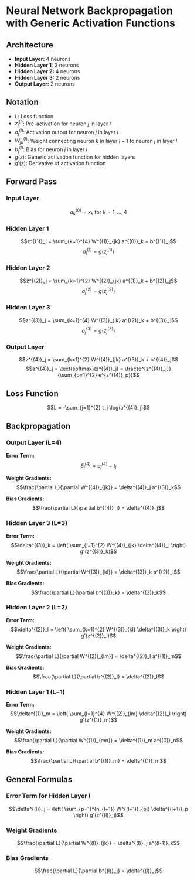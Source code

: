 # Neural Network Backpropagation with Generic Activation Functions

## Architecture
- **Input Layer:** 4 neurons
- **Hidden Layer 1:** 2 neurons  
- **Hidden Layer 2:** 4 neurons
- **Hidden Layer 3:** 2 neurons
- **Output Layer:** 2 neurons

## Notation
- $L$: Loss function
- $z^{(l)}_j$: Pre-activation for neuron $j$ in layer $l$
- $a^{(l)}_j$: Activation output for neuron $j$ in layer $l$
- $W^{(l)}_{jk}$: Weight connecting neuron $k$ in layer $l-1$ to neuron $j$ in layer $l$
- $b^{(l)}_j$: Bias for neuron $j$ in layer $l$
- $g(z)$: Generic activation function for hidden layers
- $g'(z)$: Derivative of activation function

## Forward Pass

### Input Layer
$$a^{(0)}_k = x_k \text{ for } k=1, \dots, 4$$

### Hidden Layer 1
$$z^{(1)}_j = \sum_{k=1}^{4} W^{(1)}_{jk} a^{(0)}_k + b^{(1)}_j$$
$$a^{(1)}_j = g(z^{(1)}_j)$$

### Hidden Layer 2
$$z^{(2)}_j = \sum_{k=1}^{2} W^{(2)}_{jk} a^{(1)}_k + b^{(2)}_j$$
$$a^{(2)}_j = g(z^{(2)}_j)$$

### Hidden Layer 3
$$z^{(3)}_j = \sum_{k=1}^{4} W^{(3)}_{jk} a^{(2)}_k + b^{(3)}_j$$
$$a^{(3)}_j = g(z^{(3)}_j)$$

### Output Layer
$$z^{(4)}_j = \sum_{k=1}^{2} W^{(4)}_{jk} a^{(3)}_k + b^{(4)}_j$$
$$a^{(4)}_j = \text{softmax}(z^{(4)}_j) = \frac{e^{z^{(4)}_j}}{\sum_{p=1}^{2} e^{z^{(4)}_p}}$$

## Loss Function
$$L = -\sum_{j=1}^{2} t_j \log(a^{(4)}_j)$$

## Backpropagation

### Output Layer (L=4)
**Error Term:**
$$\delta^{(4)}_j = a^{(4)}_j - t_j$$

**Weight Gradients:**
$$\frac{\partial L}{\partial W^{(4)}_{jk}} = \delta^{(4)}_j a^{(3)}_k$$

**Bias Gradients:**
$$\frac{\partial L}{\partial b^{(4)}_j} = \delta^{(4)}_j$$

### Hidden Layer 3 (L=3)
**Error Term:**
$$\delta^{(3)}_k = \left( \sum_{j=1}^{2} W^{(4)}_{jk} \delta^{(4)}_j \right) g'(z^{(3)}_k)$$

**Weight Gradients:**
$$\frac{\partial L}{\partial W^{(3)}_{kl}} = \delta^{(3)}_k a^{(2)}_l$$

**Bias Gradients:**
$$\frac{\partial L}{\partial b^{(3)}_k} = \delta^{(3)}_k$$

### Hidden Layer 2 (L=2)
**Error Term:**
$$\delta^{(2)}_l = \left( \sum_{k=1}^{2} W^{(3)}_{kl} \delta^{(3)}_k \right) g'(z^{(2)}_l)$$

**Weight Gradients:**
$$\frac{\partial L}{\partial W^{(2)}_{lm}} = \delta^{(2)}_l a^{(1)}_m$$

**Bias Gradients:**
$$\frac{\partial L}{\partial b^{(2)}_l} = \delta^{(2)}_l$$

### Hidden Layer 1 (L=1)
**Error Term:**
$$\delta^{(1)}_m = \left( \sum_{l=1}^{4} W^{(2)}_{lm} \delta^{(2)}_l \right) g'(z^{(1)}_m)$$

**Weight Gradients:**
$$\frac{\partial L}{\partial W^{(1)}_{mn}} = \delta^{(1)}_m a^{(0)}_n$$

**Bias Gradients:**
$$\frac{\partial L}{\partial b^{(1)}_m} = \delta^{(1)}_m$$

## General Formulas

### Error Term for Hidden Layer $l$
$$\delta^{(l)}_j = \left( \sum_{p=1}^{n_{l+1}} W^{(l+1)}_{pj} \delta^{(l+1)}_p \right) g'(z^{(l)}_j)$$

### Weight Gradients
$$\frac{\partial L}{\partial W^{(l)}_{jk}} = \delta^{(l)}_j a^{(l-1)}_k$$

### Bias Gradients
$$\frac{\partial L}{\partial b^{(l)}_j} = \delta^{(l)}_j$$

